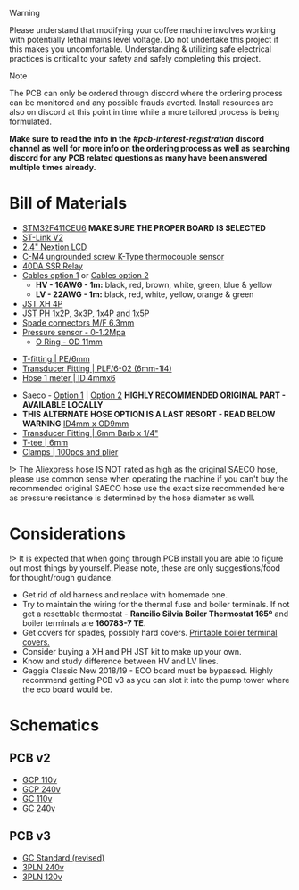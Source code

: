 > [!Warning]
> Please understand that modifying your coffee machine involves working with potentially lethal mains level voltage. Do not undertake this project if this makes you uncomfortable. Understanding & utilizing safe electrical practices is critical to your safety and safely completing this project.

> [!Note] 
> The PCB can only be ordered through discord where the ordering process can be monitored and any possible frauds averted. Install resources are also on discord at this point in time while a more tailored process is being formulated.
>
> **Make sure to read the info in the *#pcb-interest-registration* discord channel as well for more info on the ordering process as well as searching discord for any PCB related questions as many have been answered multiple times already.**

# Bill of Materials

* [STM32F411CEU6](https://www.aliexpress.com/item/1005001456186625.html) **MAKE SURE THE PROPER BOARD IS SELECTED**
* [ST-Link V2](https://www.aliexpress.com/item/32860702733.html)
* [2.4" Nextion LCD](https://bit.ly/3CAUzPj)
* [C-M4 ungrounded screw K-Type thermocouple sensor](https://www.aliexpress.com/item/1005004948080451.html)
* [40DA SSR Relay](https://www.aliexpress.com/item/4000045425145.html)
* [Cables option 1](https://bit.ly/3tjSQbI) or [Cables option 2](https://www.aliexpress.com/item/1005002288468147.html)
  * **HV - 16AWG - 1m:** black, red, brown, white, green, blue & yellow
  * **LV - 22AWG - 1m:** black, red, white, yellow, orange & green
* [JST XH 4P](https://www.aliexpress.us/item/2251832768103991.html)
* [JST PH 1x2P, 3x3P, 1x4P and 1x5P](https://www.aliexpress.com/item/4000091077742.html)
* [Spade connectors M/F 6.3mm](https://bit.ly/2Sjrkhu)
* [Pressure sensor - 0-1.2Mpa](https://www.aliexpress.com/item/4000756631924.html)
  * [O Ring - OD 11mm](https://www.aliexpress.com/item/1005003662931218.html) 

<!-- tabs:start -->
<!-- tab:Gaggia Classic -->
* [T-fitting | PE/6mm ](https://www.aliexpress.com/item/1005003750203358.html)
* [Transducer Fitting | PLF/6-02 (6mm-1l4)](https://www.aliexpress.com/item/1005003753827787.html)
* [Hose 1 meter | ID 4mmx6](https://www.aliexpress.com/item/1005004639155885.html)

<!-- tab:Gaggia Classic Pro -->
* Saeco - [Option 1](https://www.fiyo.co.uk/saeco-hose-silicone-hose-5-x-8-9-for-coffee-machine-16000380-42169) | [Option 2](https://www.ebay.co.uk/itm/114865529829)  **HIGHLY RECOMMENDED ORIGINAL PART - AVAILABLE LOCALLY**
* **THIS ALTERNATE HOSE OPTION IS A LAST RESORT - READ BELOW WARNING** [ID4mm x OD9mm](https://www.aliexpress.com/item/1005001729453617.html)
* [Transducer Fitting | 6mm Barb x 1/4"](https://www.aliexpress.com/item/32827914331.html)
* [T-tee | 6mm](https://www.aliexpress.com/item/1005004145756673.html)
* [Clamps | 100pcs and plier](https://www.aliexpress.com/item/1005003341137707.html) 

!> The Aliexpress hose IS NOT rated as high as the original SAECO hose, please use common sense when operating the machine if you can't buy the recommended original SAECO hose use the exact size recommended here as pressure resistance is determined by the hose diameter as well.
<!-- tabs:end -->

# Considerations
!> It is expected that when going through PCB install you are able to figure out most things by yourself. Please note, these are only suggestions/food for thought/rough guidance. 

* Get rid of old harness and replace with homemade one. 
* Try to maintain the wiring for the thermal fuse and boiler terminals. If not get a resettable thermostat - **Rancilio Silvia Boiler Thermostat 165º** and boiler terminals are **160783-7 TE**.
* Get covers for spades, possibly hard covers. [Printable boiler terminal covers.](https://www.printables.com/model/380256-gaggia-boiler-terminal-shroud)
* Consider buying a XH and PH JST kit to make up your own.
* Know and study difference between HV and LV lines.
* Gaggia Classic New 2018/19 - ECO board must be bypassed. Highly recommend getting PCB v3 as you can slot it into the pump tower where the eco board would be.

# Schematics
## PCB v2
* [GCP 110v](https://user-images.githubusercontent.com/53577819/220784207-f16a0571-b90c-42f7-89bc-c71b61c03278.png)
* [GCP 240v](https://user-images.githubusercontent.com/53577819/220784202-d218ff9d-0471-4209-afbd-ebc0a6fa8723.png)
* [GC 110v](https://user-images.githubusercontent.com/53577819/220784209-062e3b3c-e8e7-4a49-b716-87f2ce0634c7.png)
* [GC 240v](https://user-images.githubusercontent.com/53577819/220784212-4b767c1b-8014-4902-81a5-95765ded1181.png)

## PCB v3
* [GC Standard (revised)](https://user-images.githubusercontent.com/53577819/220784232-1b254cd4-d3d7-4fe9-97e5-283fa1fb2659.png)
* [3PLN 240v](https://user-images.githubusercontent.com/53577819/220784234-0b370f5b-fd5e-4d0d-9b9d-109ff25d2cbf.png)
* [3PLN 120v](https://user-images.githubusercontent.com/53577819/220784237-e2b841e0-4754-4657-98bd-6adb96255aa1.png)


